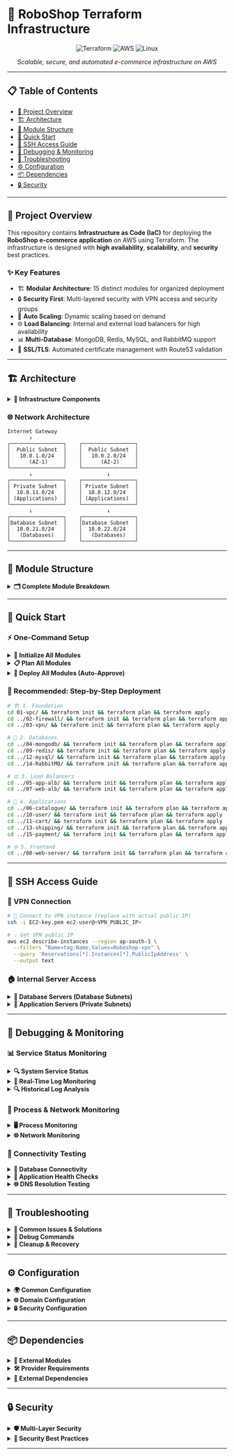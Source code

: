 # 🛒 RoboShop Terraform Infrastructure

<div align="center">

![Terraform](https://img.shields.io/badge/terraform-%235835CC.svg?style=for-the-badge&logo=terraform&logoColor=white)
![AWS](https://img.shields.io/badge/AWS-%23FF9900.svg?style=for-the-badge&logo=amazon-aws&logoColor=white)
![Linux](https://img.shields.io/badge/Linux-FCC624?style=for-the-badge&logo=linux&logoColor=black)

*Scalable, secure, and automated e-commerce infrastructure on AWS*

</div>

---

## 📋 Table of Contents

- [🌟 Project Overview](#-project-overview)
- [🏗️ Architecture](#️-architecture)
- [📁 Module Structure](#-module-structure)
- [🚀 Quick Start](#-quick-start)
- [🔐 SSH Access Guide](#-ssh-access-guide)
- [🐛 Debugging & Monitoring](#-debugging--monitoring)
- [🔧 Troubleshooting](#-troubleshooting)
- [⚙️ Configuration](#️-configuration)
- [📦 Dependencies](#-dependencies)
- [🔒 Security](#-security)

---

## 🌟 Project Overview

This repository contains **Infrastructure as Code (IaC)** for deploying the **RoboShop e-commerce application** on AWS using Terraform. The infrastructure is designed with **high availability**, **scalability**, and **security** best practices.

### ✨ Key Features

- 🏗️ **Modular Architecture**: 15 distinct modules for organized deployment
- 🔒 **Security First**: Multi-layered security with VPN access and security groups  
- 🚀 **Auto Scaling**: Dynamic scaling based on demand
- 🌐 **Load Balancing**: Internal and external load balancers for high availability
- 📊 **Multi-Database**: MongoDB, Redis, MySQL, and RabbitMQ support
- 🔐 **SSL/TLS**: Automated certificate management with Route53 validation

---

## 🏗️ Architecture

<details>
<summary><b>🎯 Infrastructure Components</b></summary>

| Component | Type | Purpose |
|-----------|------|---------|
| **VPC** | Network | Custom Virtual Private Cloud with multi-AZ deployment |
| **Security Groups** | Security | Firewall rules for all components |
| **VPN** | Access | Bastion host for secure administrative access |
| **ALB** | Load Balancing | Internal (app) and External (web) load balancers |
| **Auto Scaling** | Compute | Dynamic scaling for application services |
| **Databases** | Data | MongoDB, Redis, MySQL, RabbitMQ |
| **Microservices** | Application | Catalogue, User, Cart, Shipping, Payment |
| **Web Server** | Frontend | Nginx with SSL termination |

</details>

### 🌐 Network Architecture

```
Internet Gateway
       ↓
┌─────────────────┐    ┌─────────────────┐
│  Public Subnet  │    │  Public Subnet  │
│   10.0.1.0/24   │    │   10.0.2.0/24   │
│      (AZ-1)     │    │      (AZ-2)     │
└─────────────────┘    └─────────────────┘
       ↓                        ↓
┌─────────────────┐    ┌─────────────────┐
│ Private Subnet  │    │ Private Subnet  │
│  10.0.11.0/24   │    │  10.0.12.0/24   │
│ (Applications)  │    │ (Applications)  │
└─────────────────┘    └─────────────────┘
       ↓                        ↓
┌─────────────────┐    ┌─────────────────┐
│Database Subnet  │    │Database Subnet  │
│  10.0.21.0/24   │    │  10.0.22.0/24   │
│   (Databases)   │    │   (Databases)   │
└─────────────────┘    └─────────────────┘
```

---

## 📁 Module Structure

<details>
<summary><b>🗂️ Complete Module Breakdown</b></summary>

### 🔰 Foundation Layer

#### **01-vpc** - Network Foundation
```
📦 VPC Infrastructure
├── 🌐 VPC (10.0.0.0/16)
├── 🌍 Public Subnets (2 AZs)
├── 🔒 Private Subnets (2 AZs)  
├── 💾 Database Subnets (2 AZs)
├── 🚪 Internet Gateway
└── 🔗 VPC Peering (Default VPC)
```

#### **02-firewall** - Security Layer
```
🛡️ Security Groups
├── 🔐 VPN Security Group
├── 💾 Database Security Groups (MongoDB, Redis, MySQL, RabbitMQ)
├── 🚀 Application Security Groups (Catalogue, User, Cart, Shipping, Payment)
└── 🌐 Load Balancer Security Groups (App-ALB, Web-ALB, Web)
```

#### **03-vpn** - Access Layer  
```
🔐 VPN Instance
├── 🖥️ AlmaLinux t2.micro
├── 🔑 EC2-key access
└── 🌐 Default VPC deployment
```

### 💾 Database Layer

#### **04-mongodb** - Document Database
```
🍃 MongoDB Server
├── 📄 Document storage
├── 🌐 DNS: mongodb.stallions.space
└── 📊 Catalogue & User data
```

#### **09-redis** - Cache Layer
```
⚡ Redis Cache
├── 🔄 In-memory caching
├── 🌐 DNS: redis.stallions.space
└── 🛒 Session management
```

#### **12-mysql** - Relational Database
```
🐬 MySQL Server
├── 📊 Relational data
├── 🌐 DNS: mysql.stallions.space
├── 👤 Users: roboshop, shipping
└── 🔐 Password: RoboShop@1
```

#### **14-RabbitMQ** - Message Queue
```
🐰 RabbitMQ Broker
├── 📨 Message queuing
├── 🌐 DNS: rabbitmq.stallions.space
├── 👤 User: roboshop
└── 🔐 Password: roboshop123
```

### ⚖️ Load Balancer Layer

#### **05-app-alb** - Internal Load Balancer
```
⚖️ Application Load Balancer
├── 🔒 Internal (Private)
├── 🎯 Port 80 HTTP
├── 🌐 *.app.stallions.space
└── 📊 Application services routing
```

#### **07-web-alb** - External Load Balancer
```
🌐 Web Load Balancer
├── 🌍 Public facing
├── 🔐 HTTPS (Port 443)
├── 📜 SSL Certificate
├── 🌐 stallions.space
└── 🔄 Route53 validation
```

### 🚀 Application Layer

#### **06-catalogue** - Product Service
```
📚 Catalogue Microservice
├── 🚀 Auto Scaling (1-5 instances)
├── 🎯 Port 8080
├── 🌐 catalogue.app.stallions.space
├── 📊 CPU scaling (50% target)
└── 💾 MongoDB integration
```

#### **10-user** - User Management
```
👥 User Microservice  
├── 🎯 Port 8080
├── 🌐 user.app.stallions.space
├── 💾 MongoDB + Redis
└── 🔄 Priority: 15
```

#### **11-cart** - Shopping Cart
```
🛒 Cart Microservice
├── 🎯 Port 8080  
├── 🌐 cart.app.stallions.space
├── ⚡ Redis integration
└── 🔄 Priority: 20
```

#### **13-shipping** - Logistics
```
📦 Shipping Microservice
├── ☕ Java application
├── 🎯 Port 8080
├── 🌐 shipping.app.stallions.space
├── 🐬 MySQL integration
└── 🔄 Priority: 30
```

#### **15-payment** - Payment Processing
```
💳 Payment Microservice
├── 🐍 Python application
├── 🎯 Port 8080
├── 🌐 payment.app.stallions.space
├── 🐰 RabbitMQ integration
└── 🔄 Priority: 40
```

### 🖥️ Frontend Layer

#### **08-web-server** - Web Frontend
```
🌐 Nginx Web Server
├── 🖥️ Frontend application
├── 🎯 Port 80
├── 🌐 stallions.space
├── 🚀 Auto Scaling
└── 📊 Health checks
```

</details>

---

## 🚀 Quick Start

### ⚡ One-Command Setup

<details>
<summary><b>🔧 Initialize All Modules</b></summary>

```bash
for i in 01-vpc/ 02-firewall/ 03-vpn/ 04-mongodb/ 05-app-alb/ 06-catalogue/ 07-web-alb/ 08-web-server/ 09-redis/ 10-user/ 11-cart/ 12-mysql/ 13-shipping/ 14-RabbitMQ/ 15-payment/ ; do cd $i ; terraform init ; cd .. ; done
```

</details>

<details>
<summary><b>📋 Plan All Modules</b></summary>

```bash
for i in 01-vpc/ 02-firewall/ 03-vpn/ 04-mongodb/ 05-app-alb/ 06-catalogue/ 07-web-alb/ 08-web-server/ 09-redis/ 10-user/ 11-cart/ 12-mysql/ 13-shipping/ 14-RabbitMQ/ 15-payment/ ; do cd $i ; terraform plan ; cd .. ; done    
```

</details>

<details>
<summary><b>🚀 Deploy All Modules (Auto-Approve)</b></summary>

```bash
for i in 01-vpc/ 02-firewall/ 03-vpn/ 04-mongodb/ 05-app-alb/ 06-catalogue/ 07-web-alb/ 08-web-server/ 09-redis/ 10-user/ 11-cart/ 12-mysql/ 13-shipping/ 14-RabbitMQ/ 15-payment/ ; do cd $i ; terraform apply -auto-approve ; cd .. ; done
```

</details>

### 🎯 Recommended: Step-by-Step Deployment

```bash
# 🏗️ 1. Foundation
cd 01-vpc/ && terraform init && terraform plan && terraform apply
cd ../02-firewall/ && terraform init && terraform plan && terraform apply
cd ../03-vpn/ && terraform init && terraform plan && terraform apply

# 💾 2. Databases  
cd ../04-mongodb/ && terraform init && terraform plan && terraform apply
cd ../09-redis/ && terraform init && terraform plan && terraform apply
cd ../12-mysql/ && terraform init && terraform plan && terraform apply
cd ../14-RabbitMQ/ && terraform init && terraform plan && terraform apply

# ⚖️ 3. Load Balancers
cd ../05-app-alb/ && terraform init && terraform plan && terraform apply
cd ../07-web-alb/ && terraform init && terraform plan && terraform apply

# 🚀 4. Applications
cd ../06-catalogue/ && terraform init && terraform plan && terraform apply
cd ../10-user/ && terraform init && terraform plan && terraform apply
cd ../11-cart/ && terraform init && terraform plan && terraform apply
cd ../13-shipping/ && terraform init && terraform plan && terraform apply
cd ../15-payment/ && terraform init && terraform plan && terraform apply

# 🌐 5. Frontend
cd ../08-web-server/ && terraform init && terraform plan && terraform apply
```

---

## 🔐 SSH Access Guide

### 🚪 VPN Connection

```bash
# 🔑 Connect to VPN instance (replace with actual public IP)
ssh -i EC2-key.pem ec2-user@<VPN_PUBLIC_IP>

# 💡 Get VPN public IP
aws ec2 describe-instances --region ap-south-1 \
  --filters "Name=tag:Name,Values=Roboshop-vpn" \
  --query 'Reservations[*].Instances[*].PublicIpAddress' \
  --output text
```

### 🏠 Internal Server Access

<details>
<summary><b>💾 Database Servers (Database Subnets)</b></summary>

```bash
# 🍃 MongoDB Server
ssh -i EC2-key.pem ec2-user@10.0.21.54

# ⚡ Redis Server  
ssh -i EC2-key.pem ec2-user@10.0.21.55

# 🐬 MySQL Server
ssh -i EC2-key.pem ec2-user@10.0.21.56

# 🐰 RabbitMQ Server
ssh -i EC2-key.pem ec2-user@10.0.21.57
```

</details>

<details>
<summary><b>🚀 Application Servers (Private Subnets)</b></summary>

```bash
# 📚 Catalogue Service
ssh -i EC2-key.pem ec2-user@10.0.11.10

# 👥 User Service
ssh -i EC2-key.pem ec2-user@10.0.12.20

# 🛒 Cart Service  
ssh -i EC2-key.pem ec2-user@10.0.11.30

# 📦 Shipping Service
ssh -i EC2-key.pem ec2-user@10.0.12.40

# 💳 Payment Service
ssh -i EC2-key.pem ec2-user@10.0.11.50

# 🌐 Web Server
ssh -i EC2-key.pem ec2-user@10.0.11.60
```

</details>

---

## 🐛 Debugging & Monitoring

### 📊 Service Status Monitoring

<details>
<summary><b>🔍 System Service Status</b></summary>

```bash
# 📊 Check all service statuses
services=("mongodb" "redis" "mysqld" "rabbitmq-server" "catalogue" "user" "cart" "shipping" "payment" "nginx")

for service in "${services[@]}"; do
  echo "🔍 Checking $service..."
  sudo systemctl status $service --no-pager -l
done
```

</details>

<details>
<summary><b>📝 Real-Time Log Monitoring</b></summary>

```bash
# 📝 Database Services
sudo journalctl -u mongodb -f        # 🍃 MongoDB logs
sudo journalctl -u redis -f          # ⚡ Redis logs  
sudo journalctl -u mysqld -f         # 🐬 MySQL logs
sudo journalctl -u rabbitmq-server -f # 🐰 RabbitMQ logs

# 📝 Application Services  
sudo journalctl -u catalogue -f      # 📚 Catalogue logs
sudo journalctl -u user -f           # 👥 User logs
sudo journalctl -u cart -f           # 🛒 Cart logs
sudo journalctl -u shipping -f       # 📦 Shipping logs
sudo journalctl -u payment -f        # 💳 Payment logs
sudo journalctl -u nginx -f          # 🌐 Nginx logs
```

</details>

<details>
<summary><b>🔍 Historical Log Analysis</b></summary>

```bash
# 📊 Last 50 log entries
sudo journalctl -u catalogue -n 50

# ⏰ Logs from last hour
sudo journalctl -u user --since "1 hour ago"

# 📅 Logs from specific time range
sudo journalctl -u shipping --since "2024-01-01 00:00:00" --until "2024-01-01 23:59:59"

# 🚨 Error logs only
sudo journalctl -u payment -p err
```

</details>

### 🔧 Process & Network Monitoring

<details>
<summary><b>🖥️ Process Monitoring</b></summary>

```bash
# 🔍 Application processes
ps aux | grep java     # ☕ Java applications (Shipping)
ps aux | grep node     # 🟢 Node.js applications (Catalogue, User, Cart)  
ps aux | grep python   # 🐍 Python applications (Payment)
ps aux | grep nginx    # 🌐 Web server

# 📊 Resource usage
top -p $(pgrep -d',' -f catalogue)  # 📚 Catalogue CPU/Memory
htop                                 # 📊 Interactive process viewer
```

</details>

<details>
<summary><b>🌐 Network Monitoring</b></summary>

```bash
# 🔌 Check listening ports
sudo netstat -tlnp | grep 8080  # 🚀 Application services
sudo netstat -tlnp | grep 80    # 🌐 Nginx HTTP
sudo netstat -tlnp | grep 443   # 🔒 Nginx HTTPS
sudo netstat -tlnp | grep 27017 # 🍃 MongoDB
sudo netstat -tlnp | grep 6379  # ⚡ Redis  
sudo netstat -tlnp | grep 3306  # 🐬 MySQL
sudo netstat -tlnp | grep 5672  # 🐰 RabbitMQ

# 📊 Active connections
ss -tuln                         # 📈 Socket statistics
```

</details>

### 🧪 Connectivity Testing

<details>
<summary><b>💾 Database Connectivity</b></summary>

```bash
# 🍃 MongoDB connection test
mongo --host mongodb.stallions.space --eval "db.adminCommand('ismaster')"

# ⚡ Redis connection test  
redis-cli -h redis.stallions.space ping

# 🐬 MySQL connection test
mysql -h mysql.stallions.space -u roboshop -pRoboShop@1 -e "SHOW DATABASES;"

# 🐰 RabbitMQ connection test
curl -u roboshop:roboshop123 http://rabbitmq.stallions.space:15672/api/overview
```

</details>

<details>
<summary><b>🚀 Application Health Checks</b></summary>

```bash
# 🩺 Health endpoint tests
endpoints=("catalogue" "user" "cart" "shipping" "payment")

for endpoint in "${endpoints[@]}"; do
  echo "🩺 Testing $endpoint health..."
  curl -I http://$endpoint.app.stallions.space/health
done

# 🌐 Web server tests
curl -I http://stallions.space      # 📄 HTTP test
curl -I https://stallions.space     # 🔒 HTTPS test
```

</details>

<details>
<summary><b>🌐 DNS Resolution Testing</b></summary>

```bash
# 🔍 Internal DNS resolution
domains=("mongodb" "redis" "mysql" "rabbitmq")

for domain in "${domains[@]}"; do
  echo "🔍 Testing $domain DNS..."
  nslookup $domain.stallions.space
done

# 🚀 Application DNS resolution  
app_domains=("catalogue" "user" "cart" "shipping" "payment")

for domain in "${app_domains[@]}"; do
  echo "🔍 Testing $domain app DNS..."
  nslookup $domain.app.stallions.space
done
```

</details>

---

## 🔧 Troubleshooting

<details>
<summary><b>🚨 Common Issues & Solutions</b></summary>

### 🔒 **Terraform State Lock Issues**
```bash
# 🔍 Problem: Error acquiring the state lock
# 💡 Solution:
aws dynamodb scan --table-name sarthak-tfstate-lock --region ap-south-1

# ⚠️ Force unlock (use with caution)
terraform force-unlock <LOCK_ID>
```

### 🏗️ **VPC Module Issues**  
```bash
# 🔍 Problem: VPC module fails to deploy from GitHub
# 💡 Solution: Test module accessibility
git clone https://github.com/Sarthakx67/Terraform-AWS-VPC-Advanced.git
```

### 🛡️ **Security Group Dependencies**
```bash
# 🔍 Problem: Circular dependency errors
# 💡 Solution: Target specific resources
terraform apply -target=module.mongodb_sg
terraform apply -target=module.catalogue_sg
```

### 🖼️ **AMI Not Found Errors**
```bash
# 🔍 Problem: InvalidAMIID.NotFound for AlmaLinux
# 💡 Solution: Verify AMI in ap-south-1 region
aws ec2 describe-images --owners 679593333241 --region ap-south-1
```

### 🔑 **EC2 Key Pair Issues**
```bash
# 🔍 Problem: Key pair "EC2-key" not found  
# 💡 Solution: Create the key pair
aws ec2 create-key-pair --key-name EC2-key --region ap-south-1 \
  --output text --query 'KeyMaterial' > EC2-key.pem
chmod 400 EC2-key.pem
```

### 🌐 **Route53 Domain Issues**
```bash
# 🔍 Problem: Domain validation fails for SSL
# 💡 Solution: Verify domain configuration
aws route53 list-hosted-zones
aws route53 get-hosted-zone --id <ZONE_ID>
```

</details>

<details>
<summary><b>🔧 Debug Commands</b></summary>

### 📊 **Terraform Debugging**
```bash
# 🔍 List all resources
terraform state list

# 📊 Show resource details  
terraform state show aws_instance.mongodb_instance

# 🔄 Refresh state
terraform refresh  

# 🐛 Debug logging
TF_LOG=DEBUG terraform apply
```

### ☁️ **AWS Resource Verification**
```bash
# 🌐 VPC and networking
aws ec2 describe-vpcs --region ap-south-1
aws ec2 describe-subnets --region ap-south-1
aws ec2 describe-security-groups --region ap-south-1

# 🖥️ Compute resources
aws ec2 describe-instances --region ap-south-1
aws autoscaling describe-auto-scaling-groups --region ap-south-1

# ⚖️ Load balancers  
aws elbv2 describe-load-balancers --region ap-south-1
aws elbv2 describe-target-groups --region ap-south-1
```

</details>

<details>
<summary><b>🧹 Cleanup & Recovery</b></summary>

### 💾 **Backup Procedures**
```bash
# 💾 Backup Terraform state
aws s3 cp s3://sarthak-remote-tfstate/ ./backup/ --recursive

# 🔄 Restore from backup
aws s3 cp ./backup/ s3://sarthak-remote-tfstate/ --recursive
```

### 🗑️ **Resource Cleanup**
```bash
# 🎯 Destroy specific module
terraform destroy -target=module.catalogue

# ⚠️ Destroy all resources (DANGER!)
terraform destroy
```

</details>

---

## ⚙️ Configuration

<details>
<summary><b>🌍 Common Configuration</b></summary>

| Setting | Value | Description |
|---------|-------|-------------|
| **AWS Region** | `ap-south-1` | Asia Pacific (Mumbai) |
| **Project Name** | `roboshop` | Project identifier |
| **Environment** | `dev` | Development environment |
| **Backend Bucket** | `sarthak-remote-tfstate` | Terraform state storage |
| **Lock Table** | `sarthak-tfstate-lock` | State locking mechanism |

</details>

<details>
<summary><b>🌐 Domain Configuration</b></summary>

| Type | Domain | Purpose |
|------|--------|---------|
| **Primary** | `stallions.space` | Main website |
| **App Services** | `*.app.stallions.space` | Microservices |
| **MongoDB** | `mongodb.stallions.space` | Database |
| **Redis** | `redis.stallions.space` | Cache |
| **MySQL** | `mysql.stallions.space` | Database |
| **RabbitMQ** | `rabbitmq.stallions.space` | Message Queue |

</details>

<details>
<summary><b>🔒 Security Configuration</b></summary>

| Layer | Component | Security Measure |
|-------|-----------|------------------|
| **Network** | VPN | IP-restricted SSH access |
| **Database** | Security Groups | Service-specific port access |
| **Application** | ALB | Load balancer only access |
| **Web** | SSL/TLS | HTTPS termination |

</details>

---

## 📦 Dependencies

<details>
<summary><b>🧩 External Modules</b></summary>

| Module | Repository | Purpose |
|--------|------------|---------|
| **VPC Module** | [Terraform-AWS-VPC-Advanced](https://github.com/Sarthakx67/Terraform-AWS-VPC-Advanced.git) | Network infrastructure |
| **Security Group Module** | [RoboShop-Security-Group-Module](https://github.com/Sarthakx67/RoboShop-Security-Group-Module.git) | Security rules |
| **Application Module** | [Terraform-RoboShop-App](https://github.com/Sarthakx67/Terraform-RoboShop-App.git) | Application deployment |
| **Route53 Module** | `terraform-aws-modules/route53/aws` | DNS management |

</details>

<details>
<summary><b>🛠️ Provider Requirements</b></summary>

```hcl
terraform {
  required_providers {
    aws = {
      source  = "hashicorp/aws"
      version = "~> 6.0"
    }
  }
}
```

</details>

<details>
<summary><b>🔗 External Dependencies</b></summary>

| Type | Source | Purpose |
|------|--------|---------|
| **Shell Scripts** | [RoboShop-Shell-Scripts](https://github.com/Sarthakx67/RoboShop-Shell-Script-For-Alma-Linux.git) | Service installation |
| **Application Artifacts** | `roboshop-builds.s3.amazonaws.com` | Compiled applications |
| **Base Image** | AlmaLinux OS 8.10.20240820 | Operating system |

</details>

---

## 🔒 Security

<details>
<summary><b>🛡️ Multi-Layer Security</b></summary>

### 🌐 **Network Security**
- ✅ VPC isolation with private subnets
- ✅ Database tier completely isolated  
- ✅ Application tier accessible only via ALB
- ✅ Public access only through Web ALB

### 🔐 **Access Control**  
- ✅ VPN-based SSH access with IP restrictions
- ✅ Security groups with least-privilege rules
- ✅ Service-to-service communication on specific ports only

### 🔒 **Data Protection**
- ✅ SSL/TLS encryption for web traffic
- ✅ Database passwords stored securely  
- ✅ Inter-service communication over private network

### 📊 **Monitoring & Compliance**
- ✅ VPC Flow Logs (can be enabled)
- ✅ CloudTrail integration available
- ✅ Security group rule auditing

</details>

<details>
<summary><b>🎯 Security Best Practices</b></summary>

```bash
# 🔄 Regular Security Maintenance
# 1. Rotate EC2 key pairs regularly
# 2. Review security group rules monthly  
# 3. Monitor VPC Flow Logs
# 4. Enable AWS Config for compliance
# 5. Use AWS Systems Manager Session Manager when possible

# 🔍 Security Audit Commands
aws ec2 describe-security-groups --region ap-south-1 --query 'SecurityGroups[?length(IpPermissions[?IpRanges[?CidrIp==`0.0.0.0/0`]]) > `0`]'
```

</details>

---
